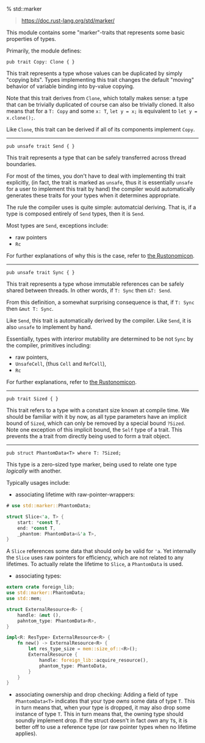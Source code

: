 % std::marker

> https://doc.rust-lang.org/std/marker/

This module contains some "marker"-traits that represents some basic properties of types.

Primarily, the module defines:

```ignore
pub trait Copy: Clone { }
```

This trait represents a type whose values can be duplicated by simply "copying bits". Types implementing this trait changes the default "moving" behavior of variable binding into by-value copying.

Note that this trait derives from `Clone`, which totally makes sense: a type that can be trivially duplicated of course can also be trivially cloned. It also means that for a `T: Copy` and some `x: T`, `let y = x;` is equivalent to `let y = x.clone();`.

Like `Clone`, this trait can be derived if all of its components implement `Copy`.

---

```ignore
pub unsafe trait Send { }
```

This trait represents a type that can be safely transferred across thread boundaries.

For most of the times, you don't have to deal with implementing thi trait explicitly, (in fact, the trait is marked as `unsafe`, thus it is essentially `unsafe` for a user to implement this trait by hand) the compiler would automatically generates these traits for your types when it determines appropriate.

The rule the compiler uses is quite simple: automatcial deriving. That is, if a type is composed entirely of `Send` types, then it is `Send`.

Most types are `Send`, exceptions include:

- raw pointers
- `Rc`

For further explanations of why this is the case, refer to [the Rustonomicon](https://doc.rust-lang.org/nomicon/send-and-sync.html).

---

```ignore
pub unsafe trait Sync { }
```

This trait represents a type whose immutable references can be safely shared between threads. In other words, if `T: Sync` then `&T: Send`.

From this definition, a somewhat surprising consequence is that, if `T: Sync` then `&mut T: Sync`.

Like `Send`, this trait is automatically derived by the compiler. Like `Send`, it is also `unsafe` to implement by hand.

Essentially, types with interiror mutability are determined to be not `Sync` by the compiler, primitives including:

- raw pointers,
- `UnsafeCell`, (thus `Cell` and `RefCell`),
- `Rc`

For further explanations, refer to [the Rustonomicon](https://doc.rust-lang.org/nomicon/send-and-sync.html).

---

```ignore
pub trait Sized { }
```

This trait refers to a type with a constant size known at compile time. We should be familiar with it by now, as all type parameters have an implicit bound of `Sized`, which can only be removed by a special bound `?Sized`. Note one exception of this implicit bound, the `Self` type of a trait. This prevents the a trait from directly being used to form a trait object.

---

```ignore
pub struct PhantomData<T> where T: ?Sized;
```

This type is a zero-sized type marker, being used to relate one type *logically* with another.

Typically usages include:

- associating lifetime with raw-pointer-wrappers:

```rust
# use std::marker::PhantomData;

struct Slice<'a, T> {
    start: *const T,
    end: *const T,
    _phantom: PhantomData<&'a T>,
}
```

A `Slice` references some data that should only be valid for `'a`. Yet internally the `Slice` uses raw pointers for efficiency, which are not related to any lifetimes. To actually relate the lifetime to `Slice`, a `PhantomData` is used.

- associating types:

```rust
extern crate foreign_lib;
use std::marker::PhantomData;
use std::mem;

struct ExternalResource<R> {
    handle: &mut (),
    pahntom_type: PhantomData<R>,
}

impl<R: ResType> ExternalResource<R> {
    fn new() -> ExternalResource<R> {
        let res_type_size = mem::size_of::<R>();
        ExternalResource {
            handle: foreign_lib::acquire_resource(),
            phantom_type: PhantoData,
        }
    }
}
```

- associating ownership and drop checking:
 Adding a field of type `PhantomData<T>` indicates that your type *owns* some data of type `T`. This in turn means that, when your type is dropped, it may also drop some instance of type `T`. This in turn means that, the owning type should soundly implement drop. If the struct doesn't in fact *own* any `T`s, it is better off to use a reference type (or raw pointer types when no lifetime applies).

 